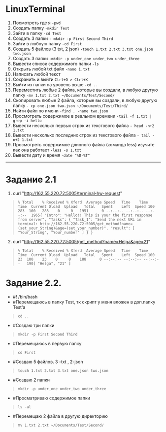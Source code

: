 # LinuxTerminal

1) Посмотреть где я `-pwd`
2) Создать папку `-mkdir Test`
3) Зайти в папку `-cd Test`
4) Создать 3 папки `- mkdir -p First Second Third`
5) Зайти в любоую папку `-cd First`
6) Создать 5 файлов (3 txt, 2 json) `-touch 1.txt 2.txt 3.txt one.json two.json`
7) Создать 3 папки `-mkdir -p under_one under_two under_three`
8) Вывести список содержимого папки `-ls`
9) Открыть любой txt файл `-nano 1.txt`
10) Написать любой текст 
11) Сохранить и выйти `Ctrl+O > Ctrl+X`
12) Выйти из папки на уровень выше `-cd ..`
13) Переместить любые 2 файла, которые вы создали, в любую другую папку `-mv 1.txt 2.txt ~/Documents/Test/Second/`
14) Скопировать любые 2 файла, которые вы создали, в любую другую папку `- cp one.json two.json ~/Documents/Test/Third/`
15) Найти файл по имени `-find . -name two.json`
16) Просмотреть содержимое в реальном времени `-tail -f 1.txt | grep -i hello`
17) Вывести несколько первых строк из текстового файла `- head -n+2 1.txt`
18) Вывести несколько последних строк из текстового файла `- tail -n+2 1.txt`
19) Просмотреть содержимое длинного файла (команда less) изучите как она работает `-less -s 1.txt`
20) Вывести дату и время `-date "%D-%T"`
***

<h1> Задание 2.1 </h1>

1. curl "http://162.55.220.72:5005/terminal-hw-request"
>  `% Total    % Received % Xferd  Average Speed   Time    Time     Time  Current
                                 Dload  Upload   Total   Spent    Left  Speed
100   283  100   283    0     0   1951      0 --:--:-- --:--:-- --:--:--  1965{
  "Intro": "Hello!! This is your the first response from server",
  "Tasks": {
    "Task_1": "Send the next URL in terminal: http://162.55.220.72:5005/get_method?name=(set_your_String)&age=(set_your_number)",
    "result": [
      "Your_String",
      "Your_number"
    ]
  }
}`
2. curl "http://162.55.220.72:5005/get_method?name=Helga&age=21"
> `% Total    % Received % Xferd  Average Speed   Time    Time     Time  Current
                                 Dload  Upload   Total   Spent    Left  Speed
100    23  100    23    0     0    188      0 --:--:-- --:--:-- --:--:--   190[
  "Helga",
  "21"
]`

<h1> Задание 2.2. </h1>

- #! /bin/bash 
- #Перемещаюсь в папку Test, тк скрипт у меня вложен в доп.папку Test'a
> `cd ..`

- #Создаю три папки
>`mkdir -p First Second Third`

- #Перемещаюсь в первую папку
>`cd First`

- #Создаю 5 файлов. 3 -txt , 2-json 
>`touch 1.txt 2.txt 3.txt one.json two.json`

- #Создаю 2 папки
>`mkdir -p under_one under_two under_three`

- #Просматриваю содержимое папки
>`ls -al`

- #Перемещаю 2 файла в другую директорию
>`mv 1.txt 2.txt ~/Documents/Test/Second/`
